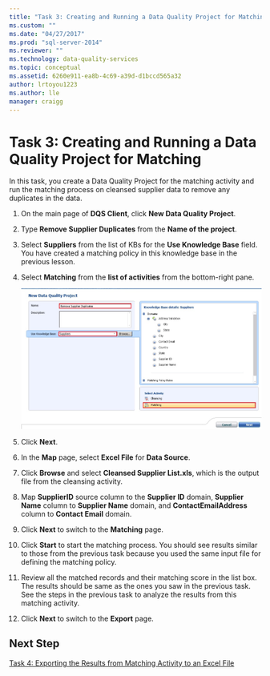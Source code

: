 ```yaml
---
title: "Task 3: Creating and Running a Data Quality Project for Matching | Microsoft Docs"
ms.custom: ""
ms.date: "04/27/2017"
ms.prod: "sql-server-2014"
ms.reviewer: ""
ms.technology: data-quality-services
ms.topic: conceptual
ms.assetid: 6260e911-ea8b-4c69-a39d-d1bccd565a32
author: lrtoyou1223
ms.author: lle
manager: craigg
---
```

# Task 3: Creating and Running a Data Quality Project for Matching
  In this task, you create a Data Quality Project for the matching activity and run the matching process on cleansed supplier data to remove any duplicates in the data.

1.  On the main page of **DQS Client**, click **New Data Quality Project**.

2.  Type **Remove Supplier Duplicates** from the **Name of the project**.

3.  Select **Suppliers** from the list of KBs for the **Use Knowledge Base** field. You have created a matching policy in this knowledge base in the previous lesson.

4.  Select **Matching** from the **list of activities** from the bottom-right pane.

     ![New Data Quality Project - Matching Selected](../../2014/tutorials/media/et-creatingandrunningadqpformatching.jpg "New Data Quality Project - Matching Selected")

5.  Click **Next**.

6.  In the **Map** page, select **Excel File** for **Data Source**.

7.  Click **Browse** and select **Cleansed Supplier List.xls**, which is the output file from the cleansing activity.

8.  Map **SupplierID** source column to the **Supplier ID** domain, **Supplier Name** column to **Supplier Name** domain, and **ContactEmailAddress** column to **Contact Email** domain.

9. Click **Next** to switch to the **Matching** page.

10. Click **Start** to start the matching process. You should see results similar to those from the previous task because you used the same input file for defining the matching policy.

11. Review all the matched records and their matching score in the list box. The results should be same as the ones you saw in the previous task. See the steps in the previous task to analyze the results from this matching activity.

12. Click **Next** to switch to the **Export** page.

## Next Step
 [Task 4: Exporting the Results from Matching Activity to an Excel File](../../2014/tutorials/task-4-exporting-the-results-from-matching-activity-to-an-excel-file.md)


